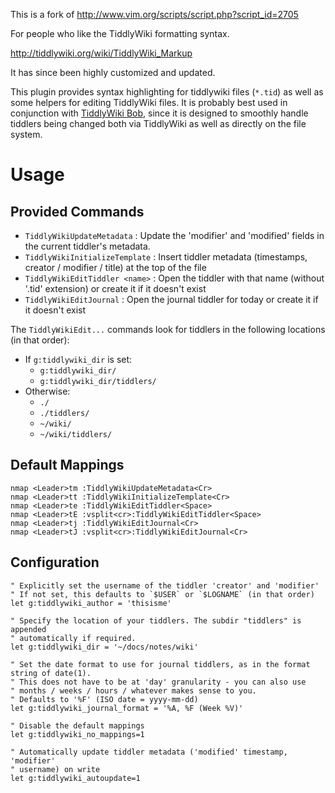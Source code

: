 This is a fork of http://www.vim.org/scripts/script.php?script_id=2705

For people who like the TiddlyWiki formatting syntax.

http://tiddlywiki.org/wiki/TiddlyWiki_Markup

It has since been highly customized and updated.

This plugin provides syntax highlighting for tiddlywiki files (`*.tid`) as well
as some helpers for editing TiddlyWiki files. It is probably best used in 
conjunction with [TiddlyWiki Bob](https://github.com/OokTech/TW5-Bob), since it 
is designed to smoothly handle tiddlers being changed both via TiddlyWiki as
well as directly on the file system.


# Usage


## Provided Commands

* `TiddlyWikiUpdateMetadata` : Update the 'modifier' and 'modified' fields in the current tiddler's metadata.
* `TiddlyWikiInitializeTemplate` : Insert tiddler metadata (timestamps, creator / modifier / title) at the top of the file
* `TiddlyWikiEditTiddler <name>` : Open the tiddler with that name (without '.tid' extension) or create it if it doesn't exist
* `TiddlyWikiEditJournal` : Open the journal tiddler for today or create it if it doesn't exist

The `TiddlyWikiEdit...` commands look for tiddlers in the following locations (in that order):
* If `g:tiddlywiki_dir` is set:
  * `g:tiddlywiki_dir/`
  * `g:tiddlywiki_dir/tiddlers/`
* Otherwise:
  * `./`
  * `./tiddlers/`
  * `~/wiki/`
  * `~/wiki/tiddlers/`


## Default Mappings

```
nmap <Leader>tm :TiddlyWikiUpdateMetadata<Cr>
nmap <Leader>tt :TiddlyWikiInitializeTemplate<Cr>
nmap <Leader>te :TiddlyWikiEditTiddler<Space>
nmap <Leader>tE :vsplit<cr>:TiddlyWikiEditTiddler<Space>
nmap <Leader>tj :TiddlyWikiEditJournal<Cr>
nmap <Leader>tJ :vsplit<cr>:TiddlyWikiEditJournal<Cr>
```


## Configuration

```
" Explicitly set the username of the tiddler 'creator' and 'modifier'
" If not set, this defaults to `$USER` or `$LOGNAME` (in that order)
let g:tiddlywiki_author = 'thisisme'

" Specify the location of your tiddlers. The subdir "tiddlers" is appended 
" automatically if required.
let g:tiddlywiki_dir = '~/docs/notes/wiki'

" Set the date format to use for journal tiddlers, as in the format string of date(1).
" This does not have to be at 'day' granularity - you can also use 
" months / weeks / hours / whatever makes sense to you.
" Defaults to '%F' (ISO date = yyyy-mm-dd)
let g:tiddlywiki_journal_format = '%A, %F (Week %V)'

" Disable the default mappings
let g:tiddlywiki_no_mappings=1

" Automatically update tiddler metadata ('modified' timestamp, 'modifier' 
" username) on write
let g:tiddlywiki_autoupdate=1
```

